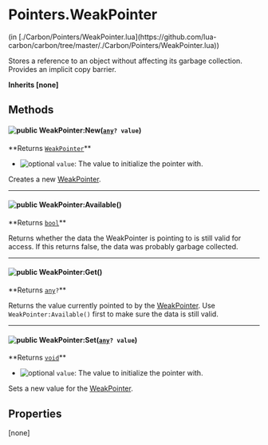 <link href="../../style.css" rel="stylesheet" type="text/css"/>
<h1 class="class-title">Pointers.WeakPointer</h1>
<span class="file-link">(in [./Carbon/Pointers/WeakPointer.lua](https://github.com/lua-carbon/carbon/tree/master/./Carbon/Pointers/WeakPointer.lua))</span><br/>

Stores a reference to an object without affecting its garbage collection.
Provides an implicit copy barrier.

**Inherits [none]**

## Methods
<h4 class="method-name"><img class="doc-image" alt="public" src="https://img.shields.io/badge/ -public-11b237.svg?style=flat-square" />  WeakPointer:New(<code><a href="Types#any">any</a>? value</code>)</h4>
**<span class="method-returns">Returns <code><a href="Classes/Pointers.WeakPointer">WeakPointer</a></code></span>**

- <img class="doc-image" alt="optional" src="https://img.shields.io/badge/%20-optional-0092e6.svg?style=flat-square" />  `value`: The value to initialize the pointer with.

Creates a new <a href="Classes/Pointers.WeakPointer">WeakPointer</a>.

<hr/>
<h4 class="method-name"><img class="doc-image" alt="public" src="https://img.shields.io/badge/ -public-11b237.svg?style=flat-square" />  WeakPointer:Available()</h4>
**<span class="method-returns">Returns <code><a href="Types#bool">bool</a></code></span>**



Returns whether the data the WeakPointer is pointing to is still valid for access.
If this returns false, the data was probably garbage collected.

<hr/>
<h4 class="method-name"><img class="doc-image" alt="public" src="https://img.shields.io/badge/ -public-11b237.svg?style=flat-square" />  WeakPointer:Get()</h4>
**<span class="method-returns">Returns <code><a href="Types#any">any</a>?</code></span>**



Returns the value currently pointed to by the <a href="Classes/Pointers.WeakPointer">WeakPointer</a>.
Use `WeakPointer:Available()` first to make sure the data is still valid.

<hr/>
<h4 class="method-name"><img class="doc-image" alt="public" src="https://img.shields.io/badge/ -public-11b237.svg?style=flat-square" />  WeakPointer:Set(<code><a href="Types#any">any</a>? value</code>)</h4>
**<span class="method-returns">Returns <code><a href="Types#void">void</a></code></span>**

- <img class="doc-image" alt="optional" src="https://img.shields.io/badge/%20-optional-0092e6.svg?style=flat-square" />  `value`: The value to initialize the pointer with.

Sets a new value for the <a href="Classes/Pointers.WeakPointer">WeakPointer</a>.


## Properties
[none]
